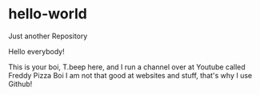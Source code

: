 # hello-world
Just another Repository

Hello everybody!

This is your boi, T.beep here, and I run a channel over at Youtube called Freddy Pizza Boi
I am not that good at websites and stuff, that's why I use Github!
